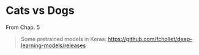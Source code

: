 # Cats vs Dogs 

From <Deep Learning with Python> Chap. 5
    
> Some pretrained models in Keras:
    https://github.com/fchollet/deep-learning-models/releases